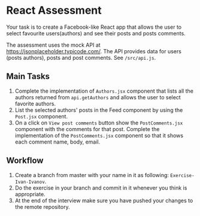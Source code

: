 # React Assessment
Your task is to create a Facebook-like React app that allows the user to select favourite users(authors) and see their posts and posts comments.

The assessment uses the mock API at https://jsonplaceholder.typicode.com/.
The API provides data for users (posts authors), posts and post comments.
See `/src/api.js`.

## Main Tasks
1. Complete the implementation of `Authors.jsx` component that lists all the authors returned from `api.getAuthors` and allows the user to select favorite authors.
2. List the selected authors' posts in the Feed component by using the `Post.jsx` component.
3. On a click on `View post comments` button show the `PostComments.jsx` component with the comments for that post. Complete the implementation of the `PostComments.jsx` component so that it shows each comment name, body, email.

## Workflow
1. Create a branch from master with your name in it as following: `Exercise-Ivan-Ivanov`.
2. Do the exercise in your branch and commit in it whenever you think is appropriate.
3. At the end of the interview make sure you have pushed your changes to the remote repository.